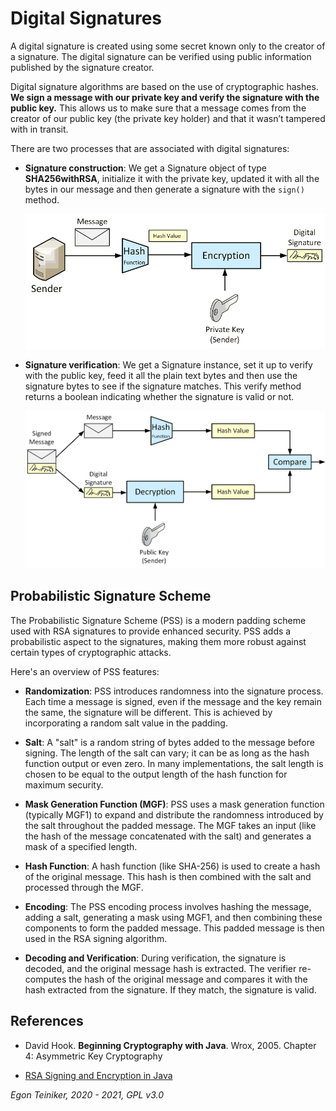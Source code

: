 # Digital Signatures

A digital signature is created using some secret known only to the creator of a signature. 
The digital signature can be verified using public information published by the signature creator.

Digital signature algorithms are based on the use of cryptographic hashes.
**We sign a message with our private key and verify the signature with the public key.**
This allows us to make sure that a message comes from the creator of our public key (the private key holder) and that 
it wasn’t tampered with in transit.

There are two processes that are associated with digital signatures:

* **Signature construction**: We get a Signature object of type **SHA256withRSA**, initialize it with the private key, 
    updated it with all the bytes in our message and then generate a signature with the `sign()` method.
    
    ![Digital Signature](Signature.png)

* **Signature verification**: We get a Signature instance, set it up to verify with the public key, feed it all the 
    plain text bytes and then use the signature bytes to see if the signature matches.
    This verify method returns a boolean indicating whether the signature is valid or not.

    ![Digital Signature Verification](VerifySignature.png)


## Probabilistic Signature Scheme
The Probabilistic Signature Scheme (PSS) is a modern padding scheme used with 
RSA signatures to provide enhanced security.
PSS adds a probabilistic aspect to the signatures, making them more robust against certain types of cryptographic attacks. 

Here's an overview of PSS features:

* **Randomization**: PSS introduces randomness into the signature process.  
    Each time a message is signed, even if the message and the key remain the same, 
    the signature will be different. This is achieved by incorporating a random 
    salt value in the padding.

* **Salt**: A "salt" is a random string of bytes added to the message before signing. 
    The length of the salt can vary; it can be as long as the hash function output 
    or even zero. In many implementations, the salt length is chosen to be equal to 
    the output length of the hash function for maximum security.

* **Mask Generation Function (MGF)**: PSS uses a mask generation function (typically
    MGF1) to expand and distribute the randomness introduced by the salt throughout 
    the padded message. The MGF takes an input (like the hash of the message concatenated with the salt) and generates a mask of a specified length.

* **Hash Function**: A hash function (like SHA-256) is used to create a hash of 
    the original message. This hash is then combined with the salt and processed 
    through the MGF.

* **Encoding**: The PSS encoding process involves hashing the message, adding a 
    salt, generating a mask using MGF1, and then combining these components to 
    form the padded message. This padded message is then used in the RSA signing algorithm.

* **Decoding and Verification**: During verification, the signature is decoded, 
    and the original message hash is extracted. The verifier re-computes the hash 
    of the original message and compares it with the hash extracted from the signature. If they match, the signature is valid.

## References

* David Hook. **Beginning Cryptography with Java**. Wrox, 2005.
    Chapter 4: Asymmetric Key Cryptography

* [RSA Signing and Encryption in Java](https://niels.nu/blog/2016/java-rsa.html)


*Egon Teiniker, 2020 - 2021, GPL v3.0* 